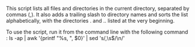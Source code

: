 This script lists all files and directories in the current directory, separated by commas (,). It also adds a trailing slash to directory names and sorts the list alphabetically, with the directories . and .. listed at the very beginning.

To use the script, run it from the command line with the following command :
ls -ap | awk '{printf "%s, ", $0}' | sed 's/,\s$/\n/'